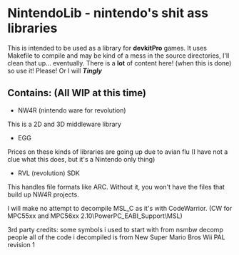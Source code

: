 # NintendoLib - nintendo's shit ass libraries

This is intended to be used as a library for **devkitPro** games. It uses Makefile to compile and may be kind of a mess in the source directories, I'll clean that up... eventually.
There is a __lot__ of content here! (when this is done) so use it! Please! Or I will ***Tingly***

## Contains: (All WIP at this time)

- NW4R (nintendo ware for revolution)

This is a 2D and 3D middleware library

- EGG

Prices on these kinds of libraries are going up due to avian flu (I have not a clue what this does, but it's a Nintendo only thing)

- RVL (revolution) SDK

This handles file formats like ARC. Without it, you won't have the files that build up NW4R projects.

I will make no attempt to decompile MSL_C as it's with CodeWarrior. (CW for MPC55xx and MPC56xx 2.10\PowerPC_EABI_Support\MSL)

3rd party credits:
some symbols i used to start with from nsmbw decomp people
all of the code i decompiled is from New Super Mario Bros Wii PAL revision 1
